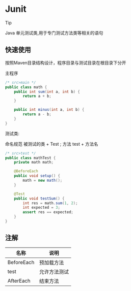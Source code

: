 # Junit

> [!TIP]
> Java 单元测试类,用于专门测试方法类等相关的语句

## 快速使用

按照Maven目录结构设计，程序目录与测试目录在根目录下分开

主程序

```java
/* src>main */
public class math {
    public int sum(int a, int b) {
        return a + b;
    }

    public int minus(int a, int b) {
        return a - b;
    }
}
```

测试类:

命名规范 被测试的类 + Test ; 方法 test + 方法名

```java
/* src>test */
public class mathTest {
    private math math;

    @BeforeEach
    public void setup() {
        math = new math();
    }

    @Test
    public void testSum() {
        int res = math.sum(1, 2);
        int expected = 3;
        assert res == expected;
    }
}
```

## 注解

| 名称         | 说明     |
|------------|--------|
| BeforeEach | 预加载方法  |
| test       | 允许方法测试 |
| AfterEach  | 结束方法   |
